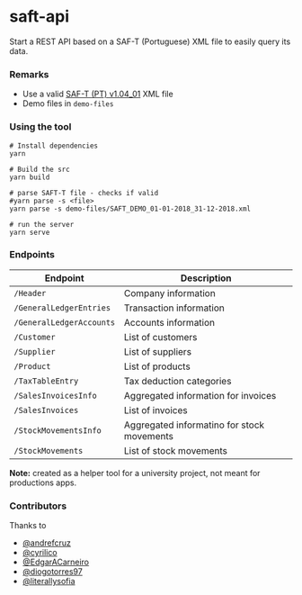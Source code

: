 # saft-api 

Start a REST API based on a SAF-T (Portuguese) XML file to easily query its data.

### Remarks
- Use a valid [SAF-T (PT) v1.04_01](http://info.portaldasfinancas.gov.pt/apps/saft-pt04/SAFTPT1.04_01.xsd) XML file
- Demo files in `demo-files`

### Using the tool

```
# Install dependencies
yarn

# Build the src
yarn build

# parse SAFT-T file - checks if valid
#yarn parse -s <file>
yarn parse -s demo-files/SAFT_DEMO_01-01-2018_31-12-2018.xml

# run the server 
yarn serve
```

### Endpoints
 Endpoint | Description
--- | --- 
`/Header` | Company information
`/GeneralLedgerEntries` | Transaction information
`/GeneralLedgerAccounts` | Accounts information
`/Customer` | List of customers
`/Supplier`| List of suppliers
`/Product` | List of products
`/TaxTableEntry` | Tax deduction categories
`/SalesInvoicesInfo` | Aggregated information for invoices
`/SalesInvoices` | List of invoices
`/StockMovementsInfo` | Aggregated informatino for stock movements
`/StockMovements` | List of stock movements

**Note:** created as a helper tool for a university project, not meant for productions apps.

### Contributors
Thanks to
- [@andrefcruz](https://github.com/andrefcruz)
- [@cyrilico](https://github.com/cyrilico)
- [@EdgarACarneiro](https://github.com/edgaracarneiro)
- [@diogotorres97](https://github.com/diogotorres97)
- [@literallysofia](https://github.com/literallysofia)
